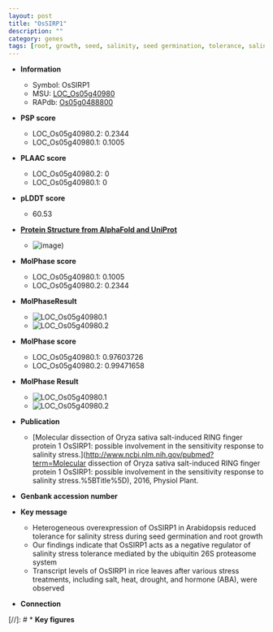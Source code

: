 ```yaml
---
layout: post
title: "OsSIRP1"
description: ""
category: genes
tags: [root, growth, seed, salinity, seed germination, tolerance, salinity stress, stress, Ubiquitin, stress tolerance]
---
```


* **Information**  
    + Symbol: OsSIRP1  
    + MSU: [LOC_Os05g40980](http://rice.plantbiology.msu.edu/cgi-bin/ORF_infopage.cgi?orf=LOC_Os05g40980)  
    + RAPdb: [Os05g0488800](http://rapdb.dna.affrc.go.jp/viewer/gbrowse_details/irgsp1?name=Os05g0488800)  

* **PSP score**  
    + LOC_Os05g40980.2: 0.2344 
    + LOC_Os05g40980.1: 0.1005 

* **PLAAC score**  
    + LOC_Os05g40980.2: 0 
    + LOC_Os05g40980.1: 0 

* **pLDDT score**
    + 60.53

* **[Protein Structure from AlphaFold and UniProt](https://www.uniprot.org/uniprotkb/Q6AVN2/entry#structure)**
    + ![image](https://ricepsp.github.io/images/Q6/AF-Q6AVN2-F1.png))

* **MolPhase score**
    + LOC_Os05g40980.1: 0.1005
    + LOC_Os05g40980.2: 0.2344

* **MolPhaseResult**
    + ![LOC_Os05g40980.1](https://ricepsp.github.io/pictures/LOC_Os05g/LOC_Os05g40980.1.png)
    + ![LOC_Os05g40980.2](https://ricepsp.github.io/pictures/LOC_Os05g/LOC_Os05g40980.2.png)

* **MolPhase score**
    + LOC_Os05g40980.1: 0.97603726
    + LOC_Os05g40980.2: 0.99471658

* **MolPhase Result**
    + ![LOC_Os05g40980.1](https://304243504.github.io/Pictures/LOC_Os05g/LOC_Os05g40980.1.png)
    + ![LOC_Os05g40980.2](https://304243504.github.io/Pictures/LOC_Os05g/LOC_Os05g40980.2.png)

* **Publication**  
    + [Molecular dissection of Oryza sativa salt-induced RING finger protein 1 OsSIRP1: possible involvement in the sensitivity response to salinity stress.](http://www.ncbi.nlm.nih.gov/pubmed?term=Molecular dissection of Oryza sativa salt-induced RING finger protein 1 OsSIRP1: possible involvement in the sensitivity response to salinity stress.%5BTitle%5D), 2016, Physiol Plant.

* **Genbank accession number**  

* **Key message**  
    + Heterogeneous overexpression of OsSIRP1 in Arabidopsis reduced tolerance for salinity stress during seed germination and root growth
    + Our findings indicate that OsSIRP1 acts as a negative regulator of salinity stress tolerance mediated by the ubiquitin 26S proteasome system
    + Transcript levels of OsSIRP1 in rice leaves after various stress treatments, including salt, heat, drought, and hormone (ABA), were observed

* **Connection**  

[//]: # * **Key figures**  


